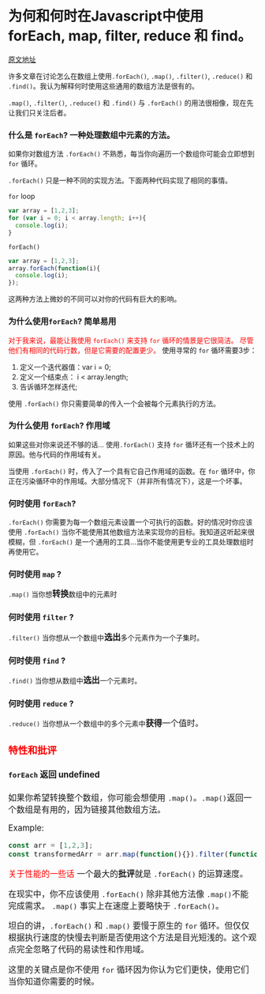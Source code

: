 # 为何和何时在Javascript中使用forEach, map, filter, reduce 和 find。
[原文地址](https://medium.com/@JeffLombardJr/understanding-foreach-map-filter-and-find-in-javascript-f91da93b9f2c)

许多文章在讨论怎么在数组上使用`.forEach()`, `.map()`, `.filter()`, `.reduce()` 和 `.find()`。我认为解释何时使用这些通用的数组方法是很有的。

`.map()`, `.filter()`, `.reduce()` 和 `.find()` 与 `.forEach()` 的用法很相像，现在先让我们只关注后者。

### 什么是 `forEach`? 一种处理数组中元素的方法。

如果你对数组方法 `.forEach()` 不熟悉，每当你向遍历一个数组你可能会立即想到 `for` 循环。

`.forEach()` 只是一种不同的实现方法。下面两种代码实现了相同的事情。

`for` loop

```javascript
var array = [1,2,3];
for (var i = 0; i < array.length; i++){
  console.log(i);
}
```
`forEach()`

```javascript
var array = [1,2,3];
array.forEach(function(i){
  console.log(i);
});
```
这两种方法上微妙的不同可以对你的代码有巨大的影响。

### 为什么使用`forEach`? 简单易用

<font color=#FF0000> 对于我来说，最能让我使用 `forEach()` 来支持 `for` 循环的情景是它很简洁。 尽管他们有相同的代码行数，但是它需要的配置更少。</font> 使用寻常的 `for` 循环需要3步：

1. 定义一个迭代器值：var i = 0;
2. 定义一个结束点： i < array.length;
3. 告诉循环怎样迭代;

使用 `.forEach()` 你只需要简单的传入一个会被每个元素执行的方法。

### 为什么使用 `forEach`? 作用域
如果这些对你来说还不够的话... 使用`.forEach()` 支持 `for` 循环还有一个技术上的原因。他与代码的作用域有关。

当使用 `.forEach()` 时，传入了一个具有它自己作用域的函数。在 `for` 循环中，你正在污染循环中的作用域。大部分情况下（并非所有情况下），这是一个坏事。

### 何时使用 `forEach`?
`.forEach()` 你需要为每一个数组元素设置一个可执行的函数。好的情况时你应该使用 `.forEach()` 当你不能使用其他数组方法来实现你的目标。我知道这听起来很模糊，但 `.forEach()` 是一个通用的工具...当你不能使用更专业的工具处理数组时再使用它。

### 何时使用 `map` ?
`.map()` 当你想<big>**转换**</big>数组中的元素时

### 何时使用 `filter` ?
`.filter()` 当你想从一个数组中<big>**选出**</big>多个元素作为一个子集时。

### 何时使用 `find` ?
`.find()` 当你想从数组中<big>**选出**</big>一个元素时。

### 何时使用 `reduce` ?
`.reduce()` 当你想从一个数组中的多个元素中<big>**获得**</pig>一个值时。

### <font color=#FF0000>特性和批评</font>
#### `forEach` 返回 undefined
如果你希望转换整个数组，你可能会想使用 `.map()`。`.map()`返回一个数组是有用的，因为链接其他数组方法。

Example:
```javascript
const arr = [1,2,3];
const transformedArr = arr.map(function(){}).filter(function(){});
```
<font color=#FF0000>关于性能的一些话</font>
一个最大的**批评**就是 `.forEach()` 的运算速度。

在现实中，你不应该使用 `.forEach()` 除非其他方法像 `.map()`不能完成需求。 `.map()` 事实上在速度上要略快于 `.forEach()`。

坦白的讲，`.forEach()` 和 `.map()` 要慢于原生的 `for` 循环。但仅仅根据执行速度的快慢去判断是否使用这个方法是目光短浅的。这个观点完全忽略了代码的易读性和作用域。

这里的关键点是你不使用 `for` 循环因为你认为它们更快，使用它们当你知道你需要的时候。
